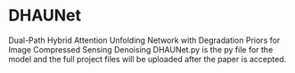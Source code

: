 # DHAUNet
Dual-Path Hybrid Attention Unfolding Network with Degradation Priors for Image Compressed Sensing Denoising
DHAUNet.py is the py file for the model and the full project files will be uploaded after the paper is accepted.
